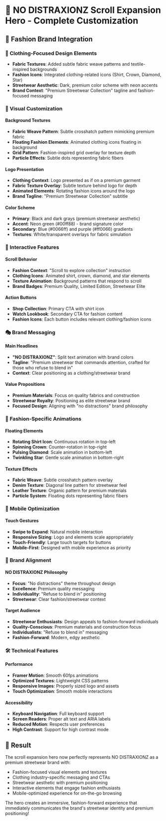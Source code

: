 # 🎽 NO DISTRAXIONZ Scroll Expansion Hero - Complete Customization

## 🎯 **Fashion Brand Integration**

### 👕 **Clothing-Focused Design Elements**
- **Fabric Textures**: Added subtle fabric weave patterns and textile-inspired backgrounds
- **Fashion Icons**: Integrated clothing-related icons (Shirt, Crown, Diamond, Star)
- **Streetwear Aesthetic**: Dark, premium color scheme with neon accents
- **Brand Context**: "Premium Streetwear Collection" tagline and fashion-focused messaging

### 🎨 **Visual Customization**

#### **Background Textures**
- **Fabric Weave Pattern**: Subtle crosshatch pattern mimicking premium fabric
- **Floating Fashion Elements**: Animated clothing icons floating in background
- **Grid Pattern**: Fashion-inspired grid overlay for texture depth
- **Particle Effects**: Subtle dots representing fabric fibers

#### **Logo Presentation**
- **Clothing Context**: Logo presented as if on a premium garment
- **Fabric Texture Overlay**: Subtle texture behind logo for depth
- **Animated Elements**: Rotating fashion icons around the logo
- **Brand Tagline**: "Premium Streetwear Collection" subtitle

#### **Color Scheme**
- **Primary**: Black and dark grays (premium streetwear aesthetic)
- **Accent**: Neon green (#00ff88) - brand signature color
- **Secondary**: Blue (#0066ff) and purple (#ff0066) gradients
- **Textures**: White/transparent overlays for fabric simulation

### 🚀 **Interactive Features**

#### **Scroll Behavior**
- **Fashion Context**: "Scroll to explore collection" instruction
- **Clothing Icons**: Animated shirt, crown, diamond, and star elements
- **Texture Animation**: Background patterns that respond to scroll
- **Brand Badges**: Premium Quality, Limited Edition, Streetwear Elite

#### **Action Buttons**
- **Shop Collection**: Primary CTA with shirt icon
- **Watch Lookbook**: Secondary CTA for fashion content
- **Fashion Icons**: Each button includes relevant clothing/fashion icons

### 🎭 **Brand Messaging**

#### **Main Headlines**
- **"NO DISTRAXIONZ"**: Split text animation with brand colors
- **Tagline**: "Premium streetwear that commands attention, crafted for those who refuse to blend in"
- **Context**: Clear positioning as a clothing/streetwear brand

#### **Value Propositions**
- **Premium Materials**: Focus on quality fabrics and construction
- **Streetwear Royalty**: Positioning as elite streetwear brand
- **Focused Design**: Aligning with "no distractions" brand philosophy

### 🎨 **Fashion-Specific Animations**

#### **Floating Elements**
- **Rotating Shirt Icon**: Continuous rotation in top-left
- **Spinning Crown**: Counter-rotation in top-right
- **Pulsing Diamond**: Scale animation in bottom-left
- **Twinkling Star**: Gentle scale animation in bottom-right

#### **Texture Effects**
- **Fabric Weave**: Subtle crosshatch pattern overlay
- **Denim Texture**: Diagonal line pattern for streetwear feel
- **Leather Texture**: Organic pattern for premium materials
- **Particle System**: Floating dots representing fabric fibers

### 📱 **Mobile Optimization**

#### **Touch Gestures**
- **Swipe to Expand**: Natural mobile interaction
- **Responsive Sizing**: Logo and elements scale appropriately
- **Touch-Friendly**: Large touch targets for buttons
- **Mobile-First**: Designed with mobile experience as priority

### 🎯 **Brand Alignment**

#### **NO DISTRAXIONZ Philosophy**
- **Focus**: "No distractions" theme throughout design
- **Excellence**: Premium quality messaging
- **Individuality**: "Refuse to blend in" positioning
- **Streetwear**: Clear fashion/streetwear context

#### **Target Audience**
- **Streetwear Enthusiasts**: Design appeals to fashion-forward individuals
- **Quality-Conscious**: Premium materials and construction focus
- **Individualists**: "Refuse to blend in" messaging
- **Fashion-Forward**: Modern, edgy aesthetic

### 🛠️ **Technical Features**

#### **Performance**
- **Framer Motion**: Smooth 60fps animations
- **Optimized Textures**: Lightweight CSS patterns
- **Responsive Images**: Properly sized logo and assets
- **Touch Optimization**: Smooth mobile interactions

#### **Accessibility**
- **Keyboard Navigation**: Full keyboard support
- **Screen Readers**: Proper alt text and ARIA labels
- **Reduced Motion**: Respects user preferences
- **High Contrast**: Support for high contrast mode

## 🌟 **Result**

The scroll expansion hero now perfectly represents NO DISTRAXIONZ as a premium streetwear brand with:
- Fashion-focused visual elements and textures
- Clothing industry-specific messaging and CTAs
- Streetwear aesthetic with premium positioning
- Interactive elements that engage fashion enthusiasts
- Mobile-optimized experience for on-the-go browsing

The hero creates an immersive, fashion-forward experience that immediately communicates the brand's streetwear identity and premium positioning!
